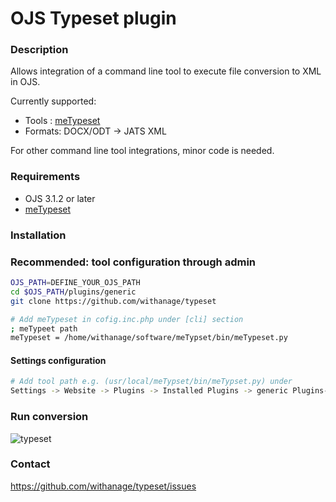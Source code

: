 # OJS Typeset plugin
### Description

Allows integration of a command line tool to execute file conversion  to XML in OJS.

Currently supported:  
* Tools : [meTypeset](https://github.com/MartinPaulEve/meTypeset)
* Formats: DOCX/ODT -> JATS XML

For other command line tool integrations,  minor code is needed.  

### Requirements
* OJS 3.1.2 or later
* [meTypeset](https://github.com/MartinPaulEve/meTypeset) 


### Installation 

### Recommended: tool configuration through admin
```bash
OJS_PATH=DEFINE_YOUR_OJS_PATH
cd $OJS_PATH/plugins/generic
git clone https://github.com/withanage/typeset 

# Add meTypeset in cofig.inc.php under [cli] section
; meTypeet path
meTypeset = /home/withanage/software/meTypset/bin/meTypeset.py

```
#### Settings configuration
```bash
# Add tool path e.g. (usr/local/meTypset/bin/meTypset.py) under  
Settings -> Website -> Plugins -> Installed Plugins -> generic Plugins-> typeset  

```


### Run conversion
![typeset](assets/typeset_run.gif)


### Contact

https://github.com/withanage/typeset/issues


